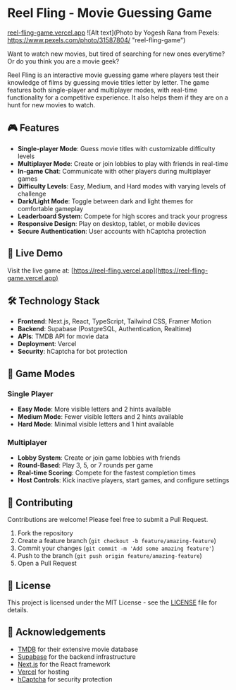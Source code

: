 # Reel Fling - Movie Guessing Game

[reel-fling-game.vercel.app](https://reel-fling-game.vercel.app)
![Alt text](Photo by Yogesh Rana from Pexels: https://www.pexels.com/photo/31587804/ "reel-fling-game")

Want to watch new movies, but tired of searching for new ones everytime? Or do you think you are a movie geek?

Reel Fling is an interactive movie guessing game where players test their knowledge of films by guessing movie titles letter by letter. The game features both single-player and multiplayer modes, with real-time functionality for a competitive experience. It also helps them if they are on a hunt for new movies to watch.

## 🎮 Features

- **Single-player Mode**: Guess movie titles with customizable difficulty levels
- **Multiplayer Mode**: Create or join lobbies to play with friends in real-time
- **In-game Chat**: Communicate with other players during multiplayer games
- **Difficulty Levels**: Easy, Medium, and Hard modes with varying levels of challenge
- **Dark/Light Mode**: Toggle between dark and light themes for comfortable gameplay
- **Leaderboard System**: Compete for high scores and track your progress
- **Responsive Design**: Play on desktop, tablet, or mobile devices
- **Secure Authentication**: User accounts with hCaptcha protection

## 🚀 Live Demo

Visit the live game at: [https://reel-fling.vercel.app](https://reel-fling-game.vercel.app)

## 🛠️ Technology Stack

- **Frontend**: Next.js, React, TypeScript, Tailwind CSS, Framer Motion
- **Backend**: Supabase (PostgreSQL, Authentication, Realtime)
- **APIs**: TMDB API for movie data
- **Deployment**: Vercel
- **Security**: hCaptcha for bot protection

## 🎲 Game Modes

### Single Player

- **Easy Mode**: More visible letters and 2 hints available
- **Medium Mode**: Fewer visible letters and 2 hints available
- **Hard Mode**: Minimal visible letters and 1 hint available

### Multiplayer

- **Lobby System**: Create or join game lobbies with friends
- **Round-Based**: Play 3, 5, or 7 rounds per game
- **Real-time Scoring**: Compete for the fastest completion times
- **Host Controls**: Kick inactive players, start games, and configure settings

## 🤝 Contributing

Contributions are welcome! Please feel free to submit a Pull Request.

1. Fork the repository
2. Create a feature branch (`git checkout -b feature/amazing-feature`)
3. Commit your changes (`git commit -m 'Add some amazing feature'`)
4. Push to the branch (`git push origin feature/amazing-feature`)
5. Open a Pull Request

## 📝 License

This project is licensed under the MIT License - see the [LICENSE](LICENSE) file for details.

## 👏 Acknowledgements

- [TMDB](https://www.themoviedb.org/) for their extensive movie database
- [Supabase](https://supabase.com/) for the backend infrastructure
- [Next.js](https://nextjs.org/) for the React framework
- [Vercel](https://vercel.com/) for hosting
- [hCaptcha](https://www.hcaptcha.com/) for security protection
